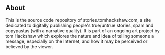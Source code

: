 ## About
This is the source code repository of stories.tomhackshaw.com, a site dedicated to digitally publishing people's true/untrue stories, spam and copypastas (with a narrative quality). It is part of an ongoing art project by tom Hackshaw which explores the nature and idea of telling someone a message, especially on the Internet, and how it may be perceived or believed by the viewer. 
